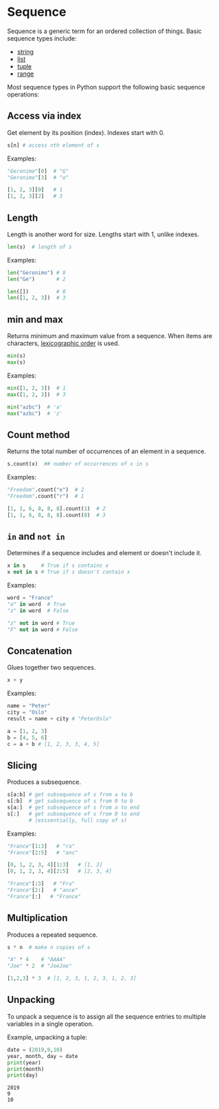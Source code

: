 # Sequence

Sequence is a generic term for an ordered collection of things. Basic sequence types include:

- [string](/string)
- [list](/list)
- [tuple](/tuple)
- [range](/range)

Most sequence types in Python support the following basic sequence operations:

## Access via index

Get element by its position (index). Indexes start with 0.

```python
s[n] # access nth element of s
```

Examples:

```python
"Geronimo"[0]  # "G"
"Geronimo"[3]  # "o"

[1, 2, 3][0]   # 1
[1, 2, 3][2]   # 3
```

## Length

Length is another word for size. Lengths start with 1, unlike indexes.

```python
len(s)  # length of s
```

Examples:

```python
len("Geronimo") # 8
len("Ge")       # 2

len([])         # 0
len([1, 2, 3])  # 3
```

## min and max

Returns minimum and maximum value from a sequence. When items are characters, [lexicographic order](https://cs.quickref.dev/l/lexicographic-order) is used.

```python
min(s)
max(s)
```

Examples:

```python
min([1, 2, 3])  # 1
max([1, 2, 3])  # 3

min("azbc")  # 'a'
max("azbc")  # 'z'
```

## Count method

Returns the total number of occurrences of an element in a sequence.

```python
s.count(x)  ## number of occurrences of x in s
```

Examples:

```python
"Freedom".count("e")  # 2
"Freedom".count("r")  # 1

[1, 1, 6, 8, 8, 8].count(1)  # 2
[1, 1, 6, 8, 8, 8].count(8)  # 3
```

## `in` and `not in`

Determines if a sequence includes and element or doesn't include it.

```python
x in s     # True if s contains x
x not in s # True if s doesn't contain x
```

Examples:

```python
word = "France"
"o" in word  # True
"z" in word  # False

"z" not in word # True
"F" not in word # False
```

## Concatenation

Glues together two sequences.

```python
x + y
```

Examples:

```python
name = "Peter"
city = "Oslo"
result = name + city # "PeterOslo"

a = [1, 2, 3]
b = [4, 5, 6]
c = a + b # [1, 2, 3, 3, 4, 5]
```

## Slicing

Produces a subsequence.

```python
s[a:b] # get subsequence of s from a to b
s[:b]  # get subsequence of s from 0 to b
s[a:]  # get subsequence of s from a to end
s[:]   # get subsequence of s from 0 to end
       # (esssentially, full copy of s)
```

Examples:

```python
"France"[1:3]   # "ra"
"France"[2:5]   # "anc"

[0, 1, 2, 3, 4][1:3]   # [1, 2]
[0, 1, 2, 3, 4][2:5]   # [2, 3, 4]

"France"[:3]   # "Fra"
"France"[2:]   # "ance"
"France"[:]   # "France"
```

## Multiplication

Produces a repeated sequence.

```python
s * n  # make n copies of s
```

```python
"A" * 4    # "AAAA"
"Joe" * 2  # "JoeJoe"

[1,2,3] * 3  # [1, 2, 3, 1, 2, 3, 1, 2, 3]
```

## Unpacking

To unpack a sequence is to assign all the sequence entries to multiple variables in a single operation.

Example, unpacking a tuple:

```python
date = (2019,9,10)
year, month, day = date
print(year)
print(month)
print(day)
```

```output
2019
9
10
```
